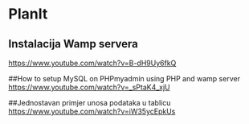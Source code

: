 # PlanIt



## Instalacija Wamp servera
https://www.youtube.com/watch?v=B-dH9Uy6fkQ

##How to setup MySQL on PHPmyadmin using PHP and wamp server
https://www.youtube.com/watch?v=_sPtaK4_xjU

##Jednostavan primjer unosa podataka u tablicu
https://www.youtube.com/watch?v=iW35ycEpkUs

